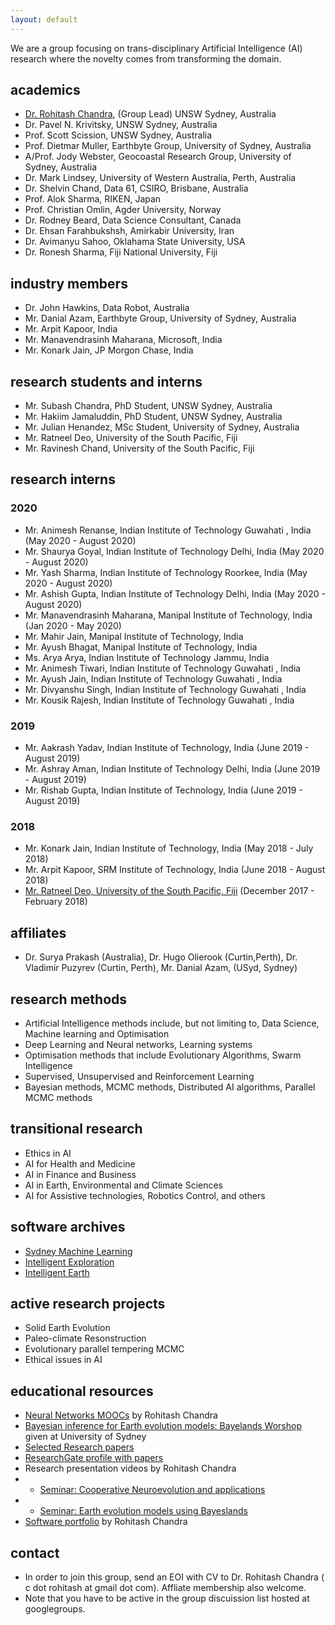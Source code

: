 ```yaml
---
layout: default
--- 
```


We are a group  focusing  on trans-disciplinary   Artificial Intelligence (AI) research where the novelty comes from transforming the domain. 

## academics

* [Dr. Rohitash Chandra](https://research.unsw.edu.au/people/dr-rohitash-chandra), (Group Lead)  UNSW Sydney, Australia 
* Dr. Pavel N. Krivitsky, UNSW Sydney, Australia 
* Prof. Scott Scission,  UNSW Sydney, Australia 
* Prof. Dietmar Muller, Earthbyte Group, University of Sydney, Australia
* A/Prof. Jody Webster, Geocoastal Research Group, University of Sydney, Australia
* Dr. Mark Lindsey, University of Western Australia, Perth, Australia
* Dr. Shelvin Chand, Data 61, CSIRO, Brisbane, Australia
* Prof. Alok Sharma, RIKEN, Japan
* Prof. Christian Omlin, Agder University, Norway
* Dr. Rodney Beard, Data Science Consultant, Canada
* Dr. Ehsan Farahbukshsh, Amirkabir University, Iran
* Dr. Avimanyu Sahoo, Oklahama State University, USA
* Dr. Ronesh Sharma, Fiji National University, Fiji

## industry  members
 

* Dr. John Hawkins, Data Robot, Australia
* Mr. Danial Azam, Earthbyte Group, University of Sydney, Australia
* Mr. Arpit Kapoor, India 
* Mr. Manavendrasinh Maharana, Microsoft, India
* Mr. Konark Jain, JP Morgon Chase, India

## research students and interns 

* Mr. Subash Chandra, PhD Student, UNSW Sydney, Australia
* Mr. Hakiim Jamaluddin, PhD Student, UNSW Sydney, Australia
* Mr. Julian Henandez, MSc Student, University of Sydney, Australia
* Mr. Ratneel Deo, University of the South Pacific, Fiji   
* Mr. Ravinesh Chand, University of the South Pacific, Fiji 






## research interns 
### 2020
* Mr. Animesh Renanse, Indian Institute of Technology Guwahati , India (May 2020 - August 2020)
* Mr. Shaurya Goyal, Indian Institute of Technology Delhi, India (May 2020 - August 2020)
* Mr. Yash Sharma, Indian Institute of Technology Roorkee, India (May 2020 - August 2020)
* Mr. Ashish Gupta, Indian Institute of Technology Delhi, India (May 2020 - August 2020)
* Mr. Manavendrasinh Maharana, Manipal Institute of Technology, India (Jan 2020 - May 2020)
* Mr. Mahir Jain, Manipal Institute of Technology, India
* Mr. Ayush Bhagat,  Manipal Institute of Technology, India
* Ms. Arya Arya,  Indian Institute of Technology Jammu, India 
* Mr. Animesh Tiwari, Indian Institute of Technology Guwahati , India  
* Mr. Ayush Jain, Indian Institute of Technology Guwahati , India 
* Mr. Divyanshu Singh, Indian Institute of Technology Guwahati , India 
* Mr. Kousik Rajesh,  Indian Institute of Technology Guwahati , India


### 2019
* Mr. Aakrash Yadav, Indian Institute of Technology, India (June 2019 - August 2019)
* Mr. Ashray Aman, Indian Institute of Technology Delhi, India (June 2019 - August 2019)
* Mr. Rishab Gupta, Indian Institute of Technology, India (June 2019 - August 2019)

### 2018


* Mr. Konark Jain, Indian Institute of Technology, India (May 2018 - July 2018)
* Mr. Arpit Kapoor, SRM Institute of Technology, India (June 2018 - August 2018)
* [Mr. Ratneel Deo, University of the South Pacific, Fiji](ratneel-deo.md) (December 2017 - February 2018)






## affiliates
*   Dr. Surya Prakash (Australia),   Dr. Hugo Olierook (Curtin,Perth),    Dr. Vladimir Puzyrev (Curtin, Perth), Mr. Danial Azam, (USyd, Sydney)






## research methods

* Artificial Intelligence methods include, but not limiting to, Data Science, Machine learning and Optimisation
* Deep Learning and Neural networks, Learning systems
* Optimisation methods that include Evolutionary Algorithms, Swarm Intelligence 
* Supervised, Unsupervised and Reinforcement Learning
* Bayesian methods, MCMC methods, Distributed AI algorithms, Parallel MCMC methods


## transitional research

* Ethics in AI 
* AI for Health and Medicine
* AI in Finance and Business
* AI in Earth, Environmental and Climate Sciences
* AI for Assistive technologies,  Robotics Control,    and others

## software archives
* [Sydney Machine Learning](https://github.com/sydney-machine-learning/ )
* [Intelligent Exploration](https://github.com/intelligent-exploration )
* [Intelligent Earth](https://github.com/intelligentEarth/ ) 

## active research projects 
* Solid Earth Evolution
* Paleo-climate Resonstruction 
* Evolutionary parallel tempering MCMC
* Ethical issues in AI


## educational resources
* [Neural Networks MOOCs](https://rohitashchandra.wordpress.com/2019/02/19/neural-networks-fundamentals-and-applications/) by Rohitash Chandra
* [Bayesian inference for Earth evolution models: Bayelands Worshop](https://www.earthbyte.org/bayeslands-resources/) given at University of Sydney
* [Selected Research papers](https://github.com/rohitash-chandra/research)
* [ResearchGate profile with papers ](https://researchgate.net/profile/Rohitash_Chandra)
*  Research presentation videos by  Rohitash Chandra
* * [Seminar: Cooperative Neuroevolution and applications]()
* * [Seminar: Earth evolution models using Bayeslands]()
* [Software portfolio](https://rohitash-chandra.github.io/portfolio/) by Rohitash Chandra





## contact

* In order to join this group, send an EOI with CV to Dr. Rohitash Chandra ( c dot rohitash at gmail dot com). Affliate membership also welcome.
* Note that you have to be active in the group discuission list hosted at googlegroups.

